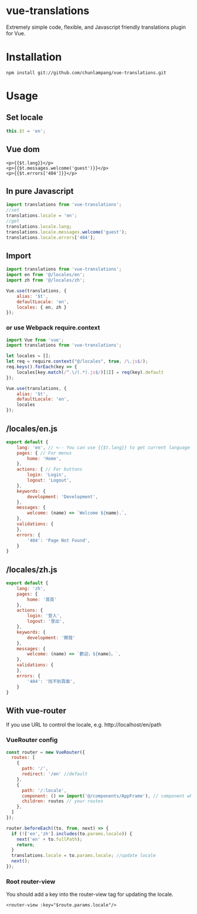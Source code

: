 # vue-translations
Extremely simple code, flexible, and Javascript friendly translations plugin for Vue.
# Installation
```
npm install git://github.com/chunlampang/vue-translations.git
```
# Usage
## Set locale
```javascript
this.$t = 'en';
```
## Vue dom
```vue
<p>{{$t.lang}}</p>
<p>{{$t.messages.welcome('guest')}}</p>
<p>{{$t.errors['404']}}</p>
```
## In pure Javascript
```javascript
import translations from 'vue-translations';
//set
translations.locale = 'en';
//get
translations.locale.lang;
translations.locale.messages.welcome('guest');
translations.locale.errors['404'];
```
## Import
```javascript
import translations from 'vue-translations';
import en from '@/locales/en';
import zh from '@/locales/zh';

Vue.use(translations, {
    alias: '$t',
    defaultLocale: 'en',
    locales: { en, zh }
});
```
### or use Webpack require.context
```javascript
import Vue from 'vue';
import translations from 'vue-translations';

let locales = [];
let req = require.context("@/locales", true, /\.js$/);
req.keys().forEach(key => {
    locales[key.match(/^.\/(.*).js$/)[1]] = req(key).default
});

Vue.use(translations, {
    alias: '$t',
    defaultLocale: 'en',
    locales
});
```
## /locales/en.js
```javascript
export default {
    lang: 'en', // <-- You can use {{$t.lang}} to get current language code now
    pages: { // For menus
        home: 'Home',
    },
    actions: { // For buttons
        login: 'Login',
        logout: 'Logout',
    },
    keywords: {
        development: 'Development',
    },
    messages: {
        welcome: (name) => `Welcome ${name}.`,
    },
    validations: {
    },
    errors: {
        '404': 'Page Not Found',
    }
}
```
## /locales/zh.js
```javascript
export default {
    lang: 'zh',
    pages: {
        home: '首頁'
    },
    actions: {
        login: '登入',
        logout: '登出',
    },
    keywords: {
        development: '開發'
    },
    messages: {
        welcome: (name) => `歡迎，${name}。`,
    },
    validations: {
    },
    errors: {
        '404': '找不到頁面',
    }
}
```
## With vue-router
If you use URL to control the locale, e.g. http://localhost/en/path
### VueRouter config
```javascript
const router = new VueRouter({
  routes: [
    {
      path: '/',
      redirect: '/en' //default
    },
    {
      path: '/:locale',
      component: () => import('@/components/AppFrame'), // component which contains child router-view
      children: routes // your routes
    },
  ]
});

router.beforeEach((to, from, next) => {
  if (!['en','zh'].includes(to.params.locale)) {
    next('en' + to.fullPath);
    return;
  }
  translations.locale = to.params.locale; //update locale
  next();
});
```
### Root router-view
You should add a key into the router-view tag for updating the locale.
```vue
<router-view :key="$route.params.locale"/>
```
